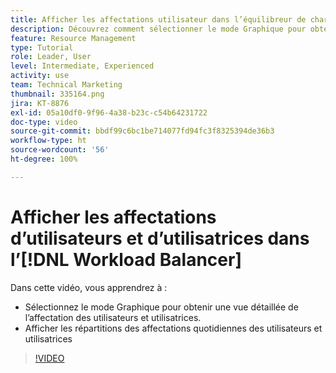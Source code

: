 ```yaml
---
title: Afficher les affectations utilisateur dans l’équilibreur de charge de travail
description: Découvrez comment sélectionner le mode Graphique pour obtenir une vue détaillée de l’affectation des utilisateurs et utilisatrices et en afficher les répartitions quotidiennes.
feature: Resource Management
type: Tutorial
role: Leader, User
level: Intermediate, Experienced
activity: use
team: Technical Marketing
thumbnail: 335164.png
jira: KT-8876
exl-id: 05a10df0-9f96-4a38-b23c-c54b64231722
doc-type: video
source-git-commit: bbdf99c6bc1be714077fd94fc3f8325394de36b3
workflow-type: ht
source-wordcount: '56'
ht-degree: 100%

---
```


# Afficher les affectations d’utilisateurs et d’utilisatrices dans l’[!DNL Workload Balancer]

Dans cette vidéo, vous apprendrez à :

* Sélectionnez le mode Graphique pour obtenir une vue détaillée de l’affectation des utilisateurs et utilisatrices.
* Afficher les répartitions des affectations quotidiennes des utilisateurs et utilisatrices

>[!VIDEO](https://video.tv.adobe.com/v/335164/?quality=12&learn=on&enablevpops=1)
